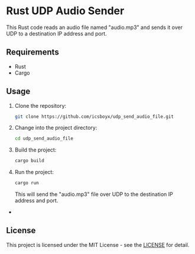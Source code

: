
# Rust UDP Audio Sender

This Rust code reads an audio file named "audio.mp3" and sends it over UDP to a destination IP address and port.

## Requirements

- Rust
- Cargo

## Usage

1. Clone the repository:
   ```sh
   git clone https://github.com/icsboyx/udp_send_audio_file.git
   ```
2. Change into the project directory:
   ```sh
   cd udp_send_audio_file
   ```
3. Build the project:
   ```sh
   cargo build
   ```
4. Run the project:
   ```sh
   cargo run
   ```
   This will send the "audio.mp3" file over UDP to the destination IP address and port.


-
## License

This project is licensed under the MIT License - see the [LICENSE](https://www.mit.edu/~amini/LICENSE.md) for detail.
